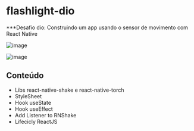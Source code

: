# flashlight-dio

***Desafio dio: Construindo um app usando o sensor de movimento com React Native

![image](https://user-images.githubusercontent.com/88831927/172492518-d6bbf725-6137-4f0e-9de3-fa92421ea4d8.png)

![image](https://user-images.githubusercontent.com/88831927/172492601-589a6838-92d4-4289-86ad-6aad95159b2b.png)


##  Conteúdo

- Libs react-native-shake e react-native-torch
- StyleSheet
- Hook useState
- Hook useEffect
- Add Listener to RNShake
- Lifecicly ReactJS
